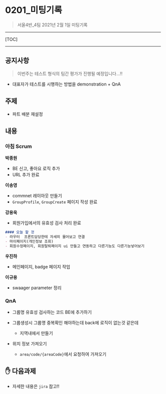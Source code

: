 # 0201_미팅기록

> 서울4반_4팀 2021년 2월 1일 미팅기록

---

[TOC]

---



## 공지사항

> 이번주는 테스트 형식의 팀간 평가가 진행될 예정입니다...!!

- 대표자가 테스트를 시행하는 방법을 demonstration + QnA



## 주제

- 파트 배분 재설정



## 내용

### 아침 Scrum

**박종원**

- BE 신고, 좋아요 로직 추가
- URL 추가 완료

**이송영**

- commnet 레이아웃 만들기
- `GroupProfile`, `GroupCreate` 페이지 작성 완료

**강용욱**

- 회원가입에서의 유효성 검사 처리 완료

```markdown
#### 오늘 할 것
- 라우터  프론트담당한테 자세히 물어보고 연결
- 마이페이지(개인정보 조회)
- 회원수정페이지, 회원탈퇴페이지 ui 만들고 연동하고 다른기능도 다른기능넣어보기
```

**우진하**

- 메인페이지, badge 페이지 작업

**이규용**

- swaager parameter 정리



### QnA

- 그룹명 유효성 검사하는 코드 BE에 추가하기

- 그룹생성시 그룹명 중복확인 해야하는데 back에 로직이 없는것 같은데
  - 지역내에서 만들기
- 위치 정보 가져오기
  - `area/code/{areaCode}`에서 요청하여 가져오기



## :hand: 다음과제

- 자세한 내용은 `jira` 참고!!
